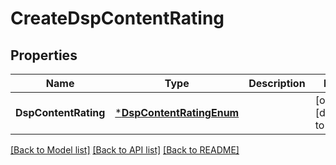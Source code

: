 # CreateDspContentRating

## Properties
Name | Type | Description | Notes
------------ | ------------- | ------------- | -------------
**DspContentRating** | [***DspContentRatingEnum**](DspContentRatingEnum.md) |  | [optional] [default to null]

[[Back to Model list]](../README.md#documentation-for-models) [[Back to API list]](../README.md#documentation-for-api-endpoints) [[Back to README]](../README.md)

